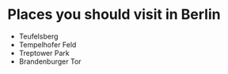 # Places you should visit in Berlin
* Teufelsberg
* Tempelhofer Feld
* Treptower Park
* Brandenburger Tor
